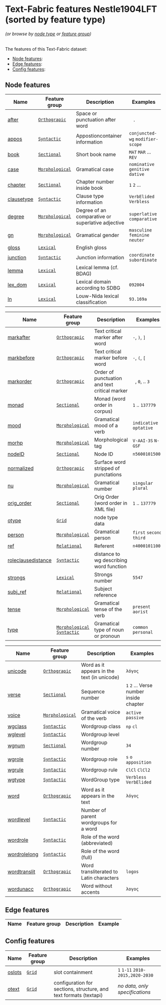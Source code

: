 # Text-Fabric features Nestle1904LFT (sorted by feature type)
###### *(or browse by [node type](featuresbynodetype.md#readme) or [feature group](featuresbygroup.md#readme))*

The features of this Text-Fabric dataset:

* [Node features](#node-features):
* [Edge features](#edge-features):
* [Config features](#config-features):

## Node features

Name | Feature group | Description | Examples
--- | --- | --- | ---
[after](after.md#readme) | [`Orthograpic`](featuresbygroup.md#orthograpic-features) |Space or punctuation after word | ` ` `.`
[appos](appos.md#readme) | [`Syntactic`](featuresbygroup.md#syntactic-features) | Appostioncontainer information | `conjuncted-wg` `modifier-scope`
[book](book.md#readme) | [`Sectional`](featuresbygroup.md#sectional-features) | Short book name | `MAT` `MAR` ... `REV`
[case](case.md#readme) | [`Morphological`](featuresbygroup.md#morphological-features) |  Gramatical case | `nominative` `genitive` `dative`
[chapter](chapter.md#readme) | [`Sectional`](featuresbygroup.md#sectional-features) | Chapter number inside book | `1` `2` ...
[clausetype](clausetype.md#readme) | [`Syntactic`](featuresbygroup.md#syntactic-features) | Clause type information | `VerbElided` `Verbless`
[degree](degree.md#readme) | [`Morphological`](featuresbygroup.md#morphological-features) | Degree of an comparative or superlative adjective | `superlative` `comparative`
[gn](gn.md#readme) | [`Morphological`](featuresbygroup.md#morphological-features) | Gramatical gender | `masculine` `feminine` `neuter`
[gloss](gloss.md#readme) | [`Lexical`](featuresbygroup.md#lexical-features) | English gloss | 
[junction](junction.md#readme) | [`Syntactic`](featuresbygroup.md#syntactic-features) | Junction information | `coordinate` `subordinate` 
[lemma](lemma.md#readme) | [`Lexical`](featuresbygroup.md#lexical-features) | Lexical lemma (cf. BDAG) |
[lex_dom](lex_dom.md#readme) | [`Lexical`](featuresbygroup.md#lexical-features) | Lexical domain according to SDBG | `092004`
[ln](ln.md#readme) |  [`Lexical`](featuresbygroup.md#lexical-features) | Louw-Nida lexical classification | `93.169a`

Name | Feature group | Description | Examples
--- | --- | --- | ---
[markafter](markafter.md) | [`Orthograpic`](featuresbygroup.md#orthograpic-features) | Text critical marker after word | `-`, `)`, `]` 
[markbefore](markbefore.md) | [`Orthograpic`](featuresbygroup.md#orthograpic-features) | Text critical marker before word| `-`, `(`, `[`
[markorder](markorder.md) | [`Orthograpic`](featuresbygroup.md#orthograpic-features) | Order of punctuation and text critical marker | ` `, `0`,  .. `3`
[monad](monad.md#readme) | [`Sectional`](featuresbygroup.md#sectional-features)| Monad (word order in corpus)| `1` .. `137779`
[mood](mood.md#readme) | [`Morphological`](featuresbygroup.md#morphological-features) | Gramatical mood of a verb | `indicative` `optative `
[morhp](morph.md#readme) | [`Morphological`](featuresbygroup.md#morphological-features) |  Morphological tag | `V-AAI-3S` `N-GSF`
[nodeID](nodeID.md#readme) | [`Sectional`](featuresbygroup.md#sectional-features) | Node ID | `n56001015007`
[normalized](normalized.md#readme) | [`Orthograpic`](featuresbygroup.md#orthograpic-features) | Surface word stripped of punctations |
[nu](nu.md#readme) | [`Morphological`](featuresbygroup.md#morphological-features) | Gramatical number| `singular` `plural`
[orig_order](orig_order.md#readme) | [`Sectional`](featuresbygroup.md#sectional-features) | Orig Order (word order in XML file)  | `1` .. `137779`
[otype](otype.md) | [`Grid`](featuresbygroup.md#grid-features) | node type data | 
[person](person.md#readme) | [`Morphological`](featuresbygroup.md#morphological-features) | Gramatical person | `first` `second` `third`
[ref](ref.md#readme) | [`Relational`](featuresbygroup.md#relational-features) | Referent | `n40001011005`
[roleclausedistance](roleclausedistance.md#readme) | [`Syntactic`](featuresbygroup.md#syntactic-features) | distance to wg describing word function|
[strongs](strongs.md#readme) | [`Lexical`](featuresbygroup.md#lexical-features) | Strongs number | `5547`
[subj_ref](subj_ref.md#readme) | [`Relational`](featuresbygroup.md#relational-features) | Subject reference |
[tense](tense.md#readme) | [`Morphological`](featuresbygroup.md#morphological-features) |  Gramatical tense of the verb | `present` `aorist`
[type](type.md#readme) | [`Morphological`](featuresbygroup.md#morphological-features) [`Syntactic`](featuresbygroup.md#syntactic-features) | Gramatical type of noun or pronoun | `common` `personal`

Name | Feature group | Description | Examples
--- | --- | --- | ---
[unicode](unicode.md#readme) | [`Orthograpic`](featuresbygroup.md#orthograpic-features) | Word as it appears in the text (in unicode)| `λόγος`
[verse](verse.md#readme) | [`Sectional`](featuresbygroup.md#sectional-features) | Sequence number  | `1` `2` ...   Verse number inside chapter | `1` `2`
[voice](voice.md#readme) | [`Morphological`](featuresbygroup.md#morphological-features) | Gramatical voice of the verb | `active` `passive`
[wgclass](wgclass.md#readme) | [`Syntactic`](featuresbygroup.md#syntactic-features) | Wordgroup class |  `np` `cl`
[wglevel](wglevel.md#readme) | [`Syntactic`](featuresbygroup.md#syntactic-features) | Wordgroup level |
[wgnum](wgnum.md#readme) | [`Sectional`](featuresbygroup.md#sectional-features) | Wordgroup number | `34`
[wgrole](wgrole.md#readme) | [`Syntactic`](featuresbygroup.md#syntactic-features) | Wordgroup role  | `s` `o` `apposition`
[wgrule](wgrule.md#readme) | [`Syntactic`](featuresbygroup.md#syntactic-features) | Wordgroup rule | `ClCl` `ClCl2`
[wgtype](wgtype.md#readme) | [`Syntactic`](featuresbygroup.md#syntactic-features) | WordGroup type | `Verbless` `VerbElided`
[word](word.md#readme) | [`Orthograpic`](featuresbygroup.md#orthograpic-features) | Word as it appears in the text | `λόγος`
[wordlevel](wordlevel.md#readme) | [`Syntactic`](featuresbygroup.md#syntactic-features) | Number of parent wordgroups for a word | 
[wordrole](wordrole.md#readme) | [`Syntactic`](featuresbygroup.md#syntactic-features) | Role of the word (abbreviated) | 
[wordrolelong](wordrolelong.md#readme) | [`Syntactic`](featuresbygroup.md#syntactic-features)| Role of the word (full) | 
[wordtranslit](wordtranslit.md#readme) | [`Orthograpic`](featuresbygroup.md#orthograpic-features) | Word transliterated to Latin characters| `logos`
[wordunacc](wordunacc.md#readme) | [`Orthograpic`](featuresbygroup.md#orthograpic-features) | Word without accents| `λογος`

## Edge features

Name | Feature group |Description | Example
--- | --- | --- | ---

## Config features

Name | Feature group | Description| Examples
---| --- | --- | ---
[oslots](oslots.md) | [`Grid`](featuresbygroup.md#grid-features) | slot containment | `1` `1-11` `2010-2015,2020-2030`
[otext](otext.md) | [`Grid`](featuresbygroup.md#grid-features) | configuration for sections, structure, and text formats (textapi) | *no data, only specifications*  


